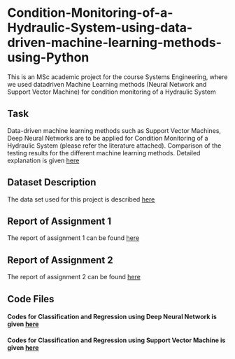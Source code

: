 # Condition-Monitoring-of-a-Hydraulic-System-using-data-driven-machine-learning-methods-using-Python
This is an MSc academic project for the course Systems Engineering, where we used   datadriven Machine Learning methods (Neural Network and Support Vector Machine) for condition monitoring of a Hydraulic System
## Task  
Data-driven machine learning methods such as Support Vector Machines, Deep Neural Networks are to be applied for Condition Monitoring of a Hydraulic System (please refer the literature attached). Comparison of the testing results for the different machine learning methods. Detailed explanation is given [here](https://github.com/MdSaifulIslamSajol/Condition-Monitoring-of-a-Hydraulic-System-using-data-driven-machine-learning-methods-using-Python/blob/81c615255076a38e3f4c4035c55d639bbb5aa366/Assignment_Task_Description_hydraulic%20systemt.pdf)  
## Dataset Description  
The data set used for this project is described [here](https://archive.ics.uci.edu/ml/datasets/Condition+monitoring+of+hydraulic+systems)
## Report of Assignment 1  
The report of assignment 1 can be found [here](https://github.com/MdSaifulIslamSajol/Condition-Monitoring-of-a-Hydraulic-System-using-data-driven-machine-learning-methods-using-Python/blob/81c615255076a38e3f4c4035c55d639bbb5aa366/Assignment-Pt.-1-Condition-Monitoring-Fault-Classification-of-Hydraulic-System.pdf)  
## Report of Assignment 2 
The report of assignment 2 can be found [here](https://github.com/MdSaifulIslamSajol/Condition-Monitoring-of-a-Hydraulic-System-using-data-driven-machine-learning-methods-using-Python/blob/81c615255076a38e3f4c4035c55d639bbb5aa366/Assignment-Pt.-2-Condition-Monitoring-Fault-Classification-of-Hydraulic-System.pdf)  
## Code Files  
#### Codes for Classification and Regression using Deep Neural Network is given [here](https://github.com/MdSaifulIslamSajol/Condition-Monitoring-of-a-Hydraulic-System-using-data-driven-machine-learning-methods-using-Python/blob/81c615255076a38e3f4c4035c55d639bbb5aa366/Classification%20and%20Regression%20using%20Deep%20Neural%20Network.ipynb)  
#### Codes for Classification and Regression using Support Vector Machine is given [here](https://github.com/MdSaifulIslamSajol/Condition-Monitoring-of-a-Hydraulic-System-using-data-driven-machine-learning-methods-using-Python/blob/81c615255076a38e3f4c4035c55d639bbb5aa366/Classification%20and%20Regression%20using%20Support%20Vector%20Machine.ipynb)
